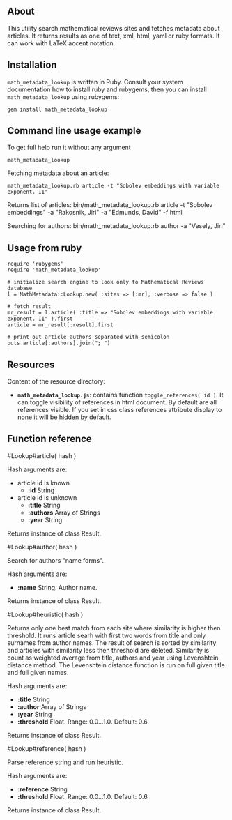 About
-----

This utility search mathematical reviews sites and fetches metadata about articles.
It returns results as one of text, xml, html, yaml or ruby formats.
It can work with LaTeX accent notation.


Installation
------------

``math_metadata_lookup`` is written in Ruby. Consult your system documentation how to install ruby and rubygems,
then you can install ``math_metadata_lookup`` using rubygems:

    gem install math_metadata_lookup


Command line usage example
--------------------------

To get full help run it without any argument

    math_metadata_lookup

Fetching metadata about an article:

    math_metadata_lookup.rb article -t "Sobolev embeddings with variable exponent. II"

Returns list of articles:
    bin/math_metadata_lookup.rb article -t "Sobolev embeddings" -a "Rakosnik, Jiri" -a "Edmunds, David" -f html

Searching for authors:
    bin/math_metadata_lookup.rb author -a "Vesely, Jiri"


Usage from ruby
---------------

    require 'rubygems'
    require 'math_metadata_lookup'
    
    # initialize search engine to look only to Mathematical Reviews database
    l = MathMetadata::Lookup.new( :sites => [:mr], :verbose => false )
    
    # fetch result
    mr_result = l.article( :title => "Sobolev embeddings with variable exponent. II" ).first
    article = mr_result[:result].first
    
    # print out article authors separated with semicolon
    puts article[:authors].join("; ")


Resources
---------

Content of the resource directory:

* **``math_metadata_lookup.js``**: contains function ``toggle_references( id )``. It can toggle visibility of references in html document. By default are all references visible. If you set in css class references attribute display to none it will be hidden by default.


Function reference
------------------

#Lookup#article( hash )

Hash arguments are:

* article id is known
  * **:id** String
* article id is unknown 
  * **:title** String
  * **:authors** Array of Strings
  * **:year** String

Returns instance of class Result.


#Lookup#author( hash )

Search for authors "name forms".

Hash arguments are:

* **:name** String. Author name.

Returns instance of class Result.


#Lookup#heuristic( hash )

Returns only one best match from each site where similarity is higher then threshold.
It runs article searh with first two words from title and only surnames from author names.
The result of search is sorted by similarity and articles with similarity less then threshold are deleted.
Similarity is count as weighted average from title, authors and year using Levenshtein distance method.
The Levenshtein distance function is run on full given title and full given names.

Hash arguments are:

* **:title**   String
* **:author**  Array of Strings
* **:year**    String
* **:threshold** Float. Range: 0.0...1.0. Default: 0.6

Returns instance of class Result.


#Lookup#reference( hash )

Parse reference string and run heuristic.

Hash arguments are:

* **:reference**   String
* **:threshold**   Float. Range: 0.0...1.0. Default: 0.6

Returns instance of class Result.

